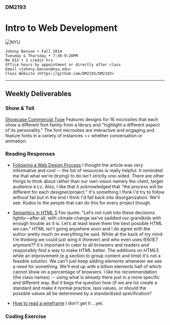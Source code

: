 ### DM2193

# Intro to Web Development

![NYU](http://j-hnnybens-n.com/capture/imami.png)

    Johnny Benson • Fall 2014
    Tuesday & Thursday • 7:30-9:20PM
    Rm 813 • 3 credit hrs
    Office hours by appointment or directly after class
    Email <johnny.benson@nyu.edu>
    Class Website <https://github.com/DM2193/DM2193>

---

## Weekly Deliverables

### Show & Tell
[Showcase Commercial Type](http://showcase.commercialtype.com/)
Features designs for 16 microsites that each show a different font family from a library and "highlight a different aspect of its personality." The font microsites are interactive and engaging and feature fonts in a variety of instances == whether conversation or animation.
 
### Reading Responses
* [Following a Web Design Process](http://www.smashingmagazine.com/2011/06/22/following-a-web-design-process/)
I thought the article was very informative and cool -- the list of resources is really helpful. It reminded me that what we're (trying) to do isn't strictly one-sided. There are other things to think about rather than our own vision namely the client, target audience e.t.c. Also, I like that it acknowledged that "the process will be different for each designer/project." It's something I think I'd try to follow without fail but in the end I think I'd fall back into disorganization. We'll see. Kudos to the people that can do this for every project though.

* [Semantics in HTML 5](http://alistapart.com/article/semanticsinhtml5)
Fav quote: "Let’s not rush into these decisions lightly—after all, with climate change we’ve saddled our grandkids with enough trouble as it is. Let’s at least leave them the best possible HTML we can."
HTML isn't going anywhere soon and I do agree with the author pretty much on everything he said. While at the back of my mind I'm thinking we could just wing it (forever) and who even uses IE6/IE7 anymore?? it's important to cater to all browsers and readers and responsibly find a way to make HTML better. The additions on HTML5 while an improvement (e.g section to group content and time) it's not a feasible solution. We can't just keep adding elements whenever we see a need for something. We'll end up with a billion elements half of which cannot show on a percentage of browsers. I like his recommendation (the class names) -- using what is already there just in a more specific and different way. But it begs the question how (if we are to) create a standard and make it normal practice.
lass values, or should the possible values all be determined by a standardized specification?
* [How to read a wireframe](http://blog.fuzzymath.com/wp-content/uploads/2011/07/Fuzzy-Math-How-to-read-a-wireframe.pdf)
I don't get it ...yet.


### Coding Exercise
